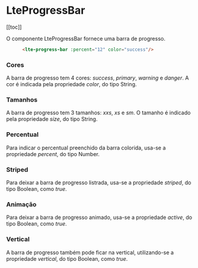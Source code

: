 # LteProgressBar 
[[toc]]

O componente LteProgressBar fornece uma barra de progresso.

```html
      <lte-progress-bar :percent="12" color="success"/>
```

<lte-progress-bar :percent="12" color="success"/>
      
      
### Cores

A barra de progresso tem 4 cores: _success_, _primary_, _warning_ e _danger_. A cor é indicada pela propriedade _color_, do tipo String.

<lte-progress-bar :percent="12" color="success"/>
      
<lte-progress-bar :percent="12" color="primary"/>
      
<lte-progress-bar :percent="12" color="warning"/>
      
<lte-progress-bar :percent="12" color="danger"/>

### Tamanhos

A barra de progresso tem 3 tamanhos: _xxs_, _xs_ e _sm_. O tamanho é indicado pela propriedade _size_, do tipo String.
 
<lte-progress-bar :percent="12" color="success" size='xxs'/>
      
<lte-progress-bar :percent="12" color="primary" size='xs'/>
      
<lte-progress-bar :percent="12" color="warning" size='sm'/>

### Percentual

Para indicar o percentual preenchido da barra colorida, usa-se a propriedade _percent_, do tipo Number.

<lte-progress-bar :percent="10" color="success" />
<lte-progress-bar :percent="50" color="success" />
<lte-progress-bar :percent="80" color="success" />

### Striped

Para deixar a barra de progresso listrada, usa-se a propriedade _striped_, do tipo Boolean, como _true_.

<lte-progress-bar :percent="50" color="success" :striped='true' />

### Animação

Para deixar a barra de progresso animado, usa-se a propriedade _active_, do tipo Boolean, como _true_.

<lte-progress-bar :percent="50" color="success" :striped='true' :active='true'/>

### Vertical

A barra de progresso também pode ficar na vertical, utilizando-se a propriedade _vertical_, do tipo Boolean, como _true_.

<lte-progress-bar :percent="50" color="success" :striped='true' :vertical='true'/>

      
      
